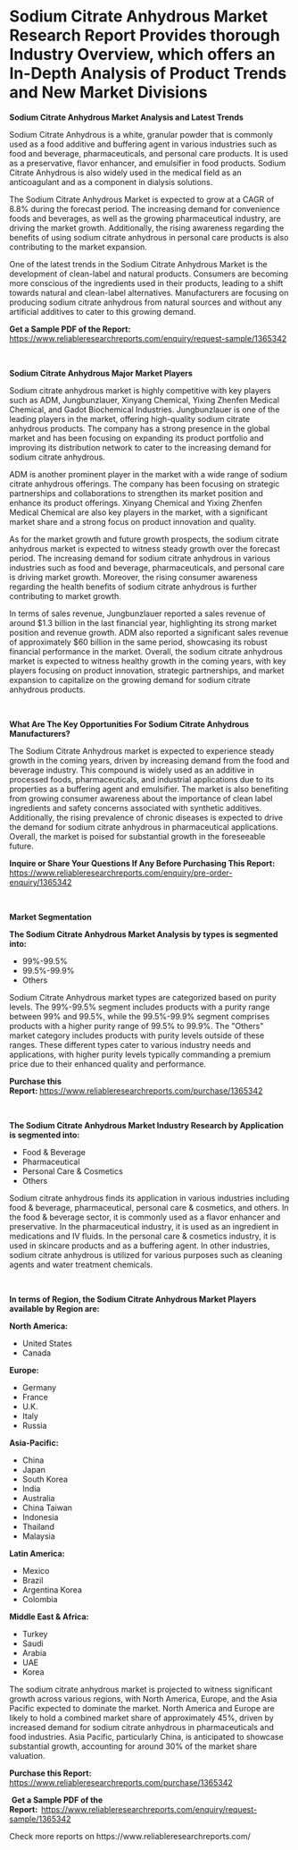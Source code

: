 <p><h1>Sodium Citrate Anhydrous Market Research Report Provides thorough Industry Overview, which offers an In-Depth Analysis of Product Trends and New Market Divisions</h1></p><p><strong>Sodium Citrate Anhydrous Market Analysis and Latest Trends</strong></p>
<p><p>Sodium Citrate Anhydrous is a white, granular powder that is commonly used as a food additive and buffering agent in various industries such as food and beverage, pharmaceuticals, and personal care products. It is used as a preservative, flavor enhancer, and emulsifier in food products. Sodium Citrate Anhydrous is also widely used in the medical field as an anticoagulant and as a component in dialysis solutions.</p><p>The Sodium Citrate Anhydrous Market is expected to grow at a CAGR of 8.8% during the forecast period. The increasing demand for convenience foods and beverages, as well as the growing pharmaceutical industry, are driving the market growth. Additionally, the rising awareness regarding the benefits of using sodium citrate anhydrous in personal care products is also contributing to the market expansion.</p><p>One of the latest trends in the Sodium Citrate Anhydrous Market is the development of clean-label and natural products. Consumers are becoming more conscious of the ingredients used in their products, leading to a shift towards natural and clean-label alternatives. Manufacturers are focusing on producing sodium citrate anhydrous from natural sources and without any artificial additives to cater to this growing demand.</p></p>
<p><strong>Get a Sample PDF of the Report:&nbsp;</strong> <a href="https://www.reliableresearchreports.com/enquiry/request-sample/1365342">https://www.reliableresearchreports.com/enquiry/request-sample/1365342</a></p>
<p>&nbsp;</p>
<p><strong>Sodium Citrate Anhydrous Major Market Players</strong></p>
<p><p>Sodium citrate anhydrous market is highly competitive with key players such as ADM, Jungbunzlauer, Xinyang Chemical, Yixing Zhenfen Medical Chemical, and Gadot Biochemical Industries. Jungbunzlauer is one of the leading players in the market, offering high-quality sodium citrate anhydrous products. The company has a strong presence in the global market and has been focusing on expanding its product portfolio and improving its distribution network to cater to the increasing demand for sodium citrate anhydrous.</p><p>ADM is another prominent player in the market with a wide range of sodium citrate anhydrous offerings. The company has been focusing on strategic partnerships and collaborations to strengthen its market position and enhance its product offerings. Xinyang Chemical and Yixing Zhenfen Medical Chemical are also key players in the market, with a significant market share and a strong focus on product innovation and quality.</p><p>As for the market growth and future growth prospects, the sodium citrate anhydrous market is expected to witness steady growth over the forecast period. The increasing demand for sodium citrate anhydrous in various industries such as food and beverage, pharmaceuticals, and personal care is driving market growth. Moreover, the rising consumer awareness regarding the health benefits of sodium citrate anhydrous is further contributing to market growth.</p><p>In terms of sales revenue, Jungbunzlauer reported a sales revenue of around $1.3 billion in the last financial year, highlighting its strong market position and revenue growth. ADM also reported a significant sales revenue of approximately $60 billion in the same period, showcasing its robust financial performance in the market. Overall, the sodium citrate anhydrous market is expected to witness healthy growth in the coming years, with key players focusing on product innovation, strategic partnerships, and market expansion to capitalize on the growing demand for sodium citrate anhydrous products.</p></p>
<p>&nbsp;</p>
<p><strong>What Are The Key Opportunities For Sodium Citrate Anhydrous Manufacturers?</strong></p>
<p><p>The Sodium Citrate Anhydrous market is expected to experience steady growth in the coming years, driven by increasing demand from the food and beverage industry. This compound is widely used as an additive in processed foods, pharmaceuticals, and industrial applications due to its properties as a buffering agent and emulsifier. The market is also benefiting from growing consumer awareness about the importance of clean label ingredients and safety concerns associated with synthetic additives. Additionally, the rising prevalence of chronic diseases is expected to drive the demand for sodium citrate anhydrous in pharmaceutical applications. Overall, the market is poised for substantial growth in the foreseeable future.</p></p>
<p><strong>Inquire or Share Your Questions If Any Before Purchasing This Report:</strong> <a href="https://www.reliableresearchreports.com/enquiry/pre-order-enquiry/1365342">https://www.reliableresearchreports.com/enquiry/pre-order-enquiry/1365342</a></p>
<p>&nbsp;</p>
<p><strong>Market Segmentation</strong></p>
<p><strong>The Sodium Citrate Anhydrous Market Analysis by types is segmented into:</strong></p>
<p><ul><li>99%-99.5%</li><li>99.5%-99.9%</li><li>Others</li></ul></p>
<p><p>Sodium Citrate Anhydrous market types are categorized based on purity levels. The 99%-99.5% segment includes products with a purity range between 99% and 99.5%, while the 99.5%-99.9% segment comprises products with a higher purity range of 99.5% to 99.9%. The "Others" market category includes products with purity levels outside of these ranges. These different types cater to various industry needs and applications, with higher purity levels typically commanding a premium price due to their enhanced quality and performance.</p></p>
<p><strong>Purchase this Report:&nbsp;</strong><a href="https://www.reliableresearchreports.com/purchase/1365342">https://www.reliableresearchreports.com/purchase/1365342</a></p>
<p>&nbsp;</p>
<p><strong>The Sodium Citrate Anhydrous Market Industry Research by Application is segmented into:</strong></p>
<p><ul><li>Food & Beverage</li><li>Pharmaceutical</li><li>Personal Care & Cosmetics</li><li>Others</li></ul></p>
<p><p>Sodium citrate anhydrous finds its application in various industries including food & beverage, pharmaceutical, personal care & cosmetics, and others. In the food & beverage sector, it is commonly used as a flavor enhancer and preservative. In the pharmaceutical industry, it is used as an ingredient in medications and IV fluids. In the personal care & cosmetics industry, it is used in skincare products and as a buffering agent. In other industries, sodium citrate anhydrous is utilized for various purposes such as cleaning agents and water treatment chemicals.</p></p>
<p>&nbsp;</p>
<p><strong>In terms of Region, the Sodium Citrate Anhydrous Market Players available by Region are:</strong></p>
<p>
    <p> <strong> North America: </strong>
        <ul>
            <li>United States</li>
            <li>Canada</li>
        </ul>
        </p> 
    <p> <strong> Europe: </strong>
        <ul>
            <li>Germany</li>
            <li>France</li>
            <li>U.K.</li>
            <li>Italy</li>
            <li>Russia</li>
        </ul>
        </p> 
    <p> <strong> Asia-Pacific: </strong>
        <ul>
            <li>China</li>
            <li>Japan</li>
            <li>South Korea</li>
            <li>India</li>
            <li>Australia</li>
            <li>China Taiwan</li>
            <li>Indonesia</li>
            <li>Thailand</li>
            <li>Malaysia</li>
        </ul>
        </p> 
    <p> <strong> Latin America: </strong>
        <ul>
            <li>Mexico</li>
            <li>Brazil</li>
            <li>Argentina Korea</li>
            <li>Colombia</li>
        </ul>
        </p> 
    <p> <strong> Middle East & Africa: </strong>
        <ul>
            <li>Turkey</li>
            <li>Saudi</li>
            <li>Arabia</li>
            <li>UAE</li>
            <li>Korea</li>
        </ul>
    </p>
    </p>
<p><p>The sodium citrate anhydrous market is projected to witness significant growth across various regions, with North America, Europe, and the Asia Pacific expected to dominate the market. North America and Europe are likely to hold a combined market share of approximately 45%, driven by increased demand for sodium citrate anhydrous in pharmaceuticals and food industries. Asia Pacific, particularly China, is anticipated to showcase substantial growth, accounting for around 30% of the market share valuation.</p></p>
<p><strong>Purchase this Report: </strong><a href="https://www.reliableresearchreports.com/purchase/1365342">https://www.reliableresearchreports.com/purchase/1365342</a></p>
<p>&nbsp;<strong>Get a Sample PDF of the Report:&nbsp;&nbsp;</strong><a href="https://www.reliableresearchreports.com/enquiry/request-sample/1365342">https://www.reliableresearchreports.com/enquiry/request-sample/1365342</a></p>
<p><strong></strong></p>
<p>Check more reports on https://www.reliableresearchreports.com/</p>